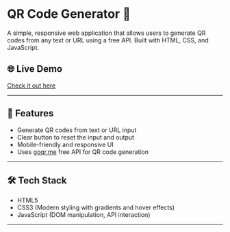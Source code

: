 # QR Code Generator 🧾

A simple, responsive web application that allows users to generate QR codes from any text or URL using a free API. Built with HTML, CSS, and JavaScript.

## 🌐 Live Demo

[Check it out here](https://athuljith5142.github.io/QR-Code-Generator/qr.html) <!-- Replace '#' with your live site URL if hosted -->





---

## 🚀 Features

- Generate QR codes from text or URL input
- Clear button to reset the input and output
- Mobile-friendly and responsive UI
- Uses [goqr.me](https://goqr.me/api/) free API for QR code generation

---

## 🛠️ Tech Stack

- HTML5
- CSS3 (Modern styling with gradients and hover effects)
- JavaScript (DOM manipulation, API interaction)

---



